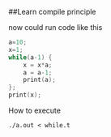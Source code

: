 ##Learn compile principle

now could run code like this

```C
a=10;
x=1;
while(a-1) {
    x = x*a;
    a = a-1;
    print(a);
};
print(x);
```

How to execute
```shell
./a.out < while.t
```

